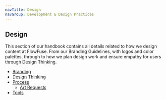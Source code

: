 ```yaml
---
navTitle: Design
navGroup: Development & Design Practices
---
```


## Design

This section of our handbook contains all details related to how we design content
at FlowFuse. From our Branding Guidelines, with logos and color palettes, through
to how we plan design work and ensure empathy for users through Design Thinking.

- [Branding](./branding/)
- [Design Thinking](./design-thinking/)
- [Process](./process/)
   - [Art Requests](./art-requests/)
- [Tools](./tools/)
